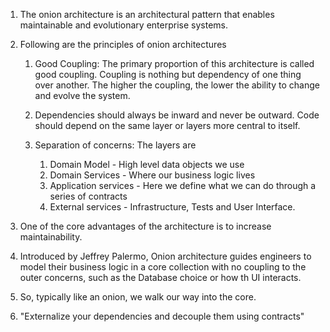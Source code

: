 1. The onion architecture is an architectural pattern that enables maintainable and 
evolutionary enterprise systems.

2. Following are the principles of onion architectures
    
    1. Good Coupling: The primary proportion of this architecture is called good coupling. Coupling is nothing 
        but dependency of one thing over another. The higher the coupling, the lower the ability to change
       and evolve the system.
       
    2. Dependencies should always be inward and never be outward. Code should depend
        on the same layer or layers more central to itself.
       
    3. Separation of concerns: The layers are
        1. Domain Model - High level data objects we use
        2. Domain Services - Where our business logic lives
        3. Application services - Here we define what we can do through a series of contracts
        4. External services - Infrastructure, Tests and User Interface.
    
3. One of the core advantages of the architecture is to increase maintainability.

4. Introduced by Jeffrey Palermo, Onion architecture guides engineers to model their business logic in a core collection with 
    no coupling to the outer concerns, such as the Database choice or how th UI interacts.
   
5. So, typically like an onion, we walk our way into the core. 

6. "Externalize your dependencies and decouple them using contracts"
    
